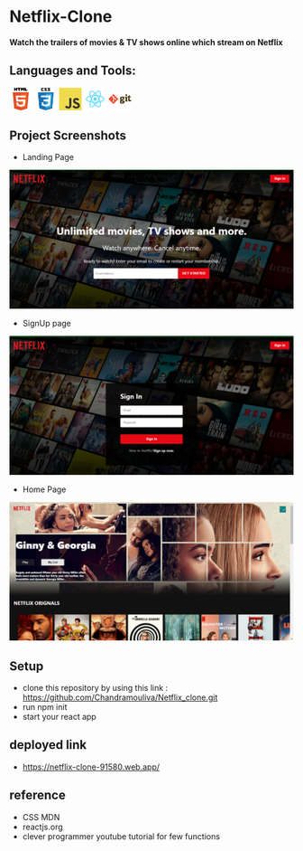 # Netflix-Clone
<div>
  <h4>Watch the trailers of movies & TV shows online which stream on Netflix</h4>
</div>

## Languages and Tools:  

<code><img height="40" src="https://raw.githubusercontent.com/github/explore/80688e429a7d4ef2fca1e82350fe8e3517d3494d/topics/html/html.png"></code>
<code><img height="40" src="https://raw.githubusercontent.com/github/explore/80688e429a7d4ef2fca1e82350fe8e3517d3494d/topics/css/css.png"></code>
<code><img height="40" src="https://raw.githubusercontent.com/github/explore/80688e429a7d4ef2fca1e82350fe8e3517d3494d/topics/javascript/javascript.png"></code>
<code><img height="40" src="https://raw.githubusercontent.com/github/explore/80688e429a7d4ef2fca1e82350fe8e3517d3494d/topics/react/react.png"></code>
<code><img height="40" src="https://raw.githubusercontent.com/github/explore/80688e429a7d4ef2fca1e82350fe8e3517d3494d/topics/git/git.png"></code>

## Project Screenshots
- Landing Page

![Landing_page](./Screenshots/landingPage.png)

- SignUp page

![SignUp_page](./Screenshots/SignUpPage.png)

- Home Page

![Home_page](./Screenshots/Netflix_HomePage.png)

## Setup
* clone this repository by using this link : https://github.com/Chandramouliva/Netflix_clone.git
* run npm init
* start your react app

## deployed link
* https://netflix-clone-91580.web.app/

## reference
* CSS MDN
* reactjs.org
* clever programmer youtube tutorial for few functions
